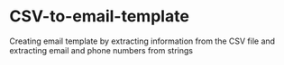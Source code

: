# CSV-to-email-template
Creating email template by extracting information from the CSV file and extracting email and phone numbers from strings
